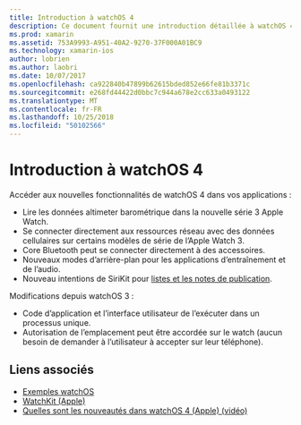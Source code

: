 ```yaml
---
title: Introduction à watchOS 4
description: Ce document fournit une introduction détaillée à watchOS 4, qui décrit les nouvelles fonctionnalités qui sont maintenant disponibles pour les développeurs Xamarin.
ms.prod: xamarin
ms.assetid: 753A9993-A951-40A2-9270-37F000A01BC9
ms.technology: xamarin-ios
author: lobrien
ms.author: laobri
ms.date: 10/07/2017
ms.openlocfilehash: ca922840b47899b62615bded852e66fe81b3371c
ms.sourcegitcommit: e268fd44422d0bbc7c944a678e2cc633a0493122
ms.translationtype: MT
ms.contentlocale: fr-FR
ms.lasthandoff: 10/25/2018
ms.locfileid: "50102566"
---
```

# <a name="introduction-to-watchos-4"></a>Introduction à watchOS 4

Accéder aux nouvelles fonctionnalités de watchOS 4 dans vos applications :

* Lire les données altimeter barométrique dans la nouvelle série 3 Apple Watch.
* Se connecter directement aux ressources réseau avec des données cellulaires sur certains modèles de série de l’Apple Watch 3.
* Core Bluetooth peut se connecter directement à des accessoires.
* Nouveaux modes d’arrière-plan pour les applications d’entraînement et de l’audio.
* Nouveau intentions de SiriKit pour [listes et les notes de publication](~/ios/platform/introduction-to-ios11/sirikit.md).

Modifications depuis watchOS 3 :

* Code d’application et l’interface utilisateur de l’exécuter dans un processus unique.
* Autorisation de l’emplacement peut être accordée sur le watch (aucun besoin de demander à l’utilisateur à accepter sur leur téléphone).

## <a name="related-links"></a>Liens associés

* [Exemples watchOS](https://developer.xamarin.com/samples/watchos/all/)
* [WatchKit (Apple)](https://developer.apple.com/documentation/watchkit)
* [Quelles sont les nouveautés dans watchOS 4 (Apple) (vidéo)](https://developer.apple.com/videos/play/wwdc2017/205/)

